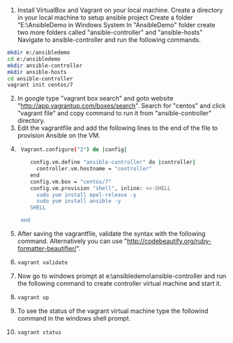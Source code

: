 1. Install VirtualBox and Vagrant on your local machine.
Create a directory in your local machine to setup ansible project
Create a folder "E:\AnsibleDemo in Windows System
In "AnsibleDemo" folder create two more folders called "ansible-controller" and "ansible-hosts"
Navigate to ansible-controller and run the following commands.
```sh
mkdir e:/ansibledemo
cd e:/ansibledemo
mkdir ansible-controller
mkdir ansible-hosts
cd ansible-controller
vagrant init centos/7
```
2. In google type "vagrant box search" and goto website "http://app.vagrantup.com/boxes/search". Search for "centos" and click "vagrant file" and copy command to run it from "ansible-controller" directory.
3. Edit the vagrantfile and add the following lines to the end of the file to provision Ansible on the VM.
4. ```sh
    Vagrant.configure("2") do |config|
   
       config.vm.define "ansible-controller" do |controller|
         controller.vm.hostname = "controller"
       end
       config.vm.box = "centos/7"
       config.vm.provision "shell", inline: <<-SHELL
         sudo yum install epel-release -y
         sudo yum install ansible -y
       SHELL
   
    end
   ```
5. After saving the vagrantfile, validate the syntax with the following command. Alternatively you can use "http://codebeautify.org/ruby-formatter-beautifier/".
6. ```sh
   vagrant validate
   ```
7. Now go to windows prompt at e:\ansibledemo\ansible-controller and run the following command to create controller virtual machine and start it.
8. ```sh
   vagrant up
   ```
9. To see the status of the vagrant virtual machine type the followind command in the windows shell prompt.
10. ```sh
    vagrant status
    ```
